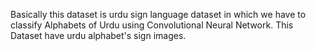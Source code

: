 Basically this dataset is urdu sign language dataset in which we have to classify Alphabets of Urdu using Convolutional Neural Network. This Dataset have urdu alphabet's sign images.

